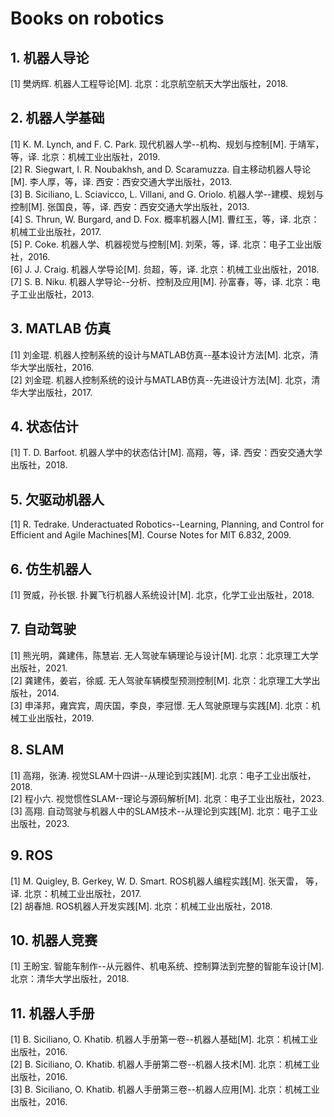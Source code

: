 # Books on robotics  
## 1. 机器人导论
[1] 樊炳辉. 机器人工程导论[M]. 北京：北京航空航天大学出版社，2018.  

## 2. 机器人学基础
[1] K. M. Lynch, and F. C. Park. 现代机器人学--机构、规划与控制[M]. 于靖军，等，译. 北京：机械工业出版社，2019.  
[2] R. Siegwart, I. R. Noubakhsh, and D. Scaramuzza. 自主移动机器人导论[M]. 李人厚，等，译. 西安：西安交通大学出版社，2013.  
[3] B. Siciliano, L. Sciavicco, L. Villani, and G. Oriolo. 机器人学--建模、规划与控制[M]. 张国良，等，译. 西安：西安交通大学出版社，2013.  
[4] S. Thrun, W. Burgard, and D. Fox. 概率机器人[M]. 曹红玉，等，译. 北京：机械工业出版社，2017.  
[5] P. Coke. 机器人学、机器视觉与控制[M]. 刘荣，等，译. 北京：电子工业出版社，2016.  
[6] J. J. Craig. 机器人学导论[M]. 贠超，等，译. 北京：机械工业出版社，2018.  
[7] S. B. Niku. 机器人学导论--分析、控制及应用[M]. 孙富春，等，译. 北京：电子工业出版社，2013.

## 3. MATLAB 仿真
[1] 刘金琨. 机器人控制系统的设计与MATLAB仿真--基本设计方法[M]. 北京，清华大学出版社，2016.  
[2] 刘金琨. 机器人控制系统的设计与MATLAB仿真--先进设计方法[M]. 北京，清华大学出版社，2017.  

## 4. 状态估计
[1] T. D. Barfoot. 机器人学中的状态估计[M]. 高翔，等，译. 西安：西安交通大学出版社，2018.

## 5. 欠驱动机器人
[1] R. Tedrake. Underactuated Robotics--Learning, Planning, and Control for Efficient and Agile Machines[M]. Course Notes for MIT 6.832, 2009.

## 6. 仿生机器人
[1] 贺威，孙长银. 扑翼飞行机器人系统设计[M]. 北京，化学工业出版社，2018. 

## 7. 自动驾驶
[1] 熊光明，龚建伟，陈慧岩. 无人驾驶车辆理论与设计[M]. 北京：北京理工大学出版社，2021.  
[2] 龚建伟，姜岩，徐威. 无人驾驶车辆模型预测控制[M]. 北京：北京理工大学出版社，2014.  
[3] 申泽邦，雍宾宾，周庆国，李良，李冠憬. 无人驾驶原理与实践[M]. 北京：机械工业出版社，2019.

## 8. SLAM
[1] 高翔，张涛. 视觉SLAM十四讲--从理论到实践[M]. 北京：电子工业出版社，2018.  
[2] 程小六. 视觉惯性SLAM--理论与源码解析[M]. 北京：电子工业出版社，2023.  
[3] 高翔. 自动驾驶与机器人中的SLAM技术--从理论到实践[M]. 北京：电子工业出版社，2023.  

## 9. ROS
[1] M. Quigley, B. Gerkey, W. D. Smart. ROS机器人编程实践[M]. 张天雷， 等，译. 北京：机械工业出版社，2017.  
[2] 胡春旭. ROS机器人开发实践[M]. 北京：机械工业出版社，2018.

## 10. 机器人竞赛
[1] 王盼宝. 智能车制作--从元器件、机电系统、控制算法到完整的智能车设计[M]. 北京：清华大学出版社，2018.  

## 11. 机器人手册
[1] B. Siciliano, O. Khatib. 机器人手册第一卷--机器人基础[M]. 北京：机械工业出版社，2016.  
[2] B. Siciliano, O. Khatib. 机器人手册第二卷--机器人技术[M]. 北京：机械工业出版社，2016.  
[3] B. Siciliano, O. Khatib. 机器人手册第三卷--机器人应用[M]. 北京：机械工业出版社，2016.  

